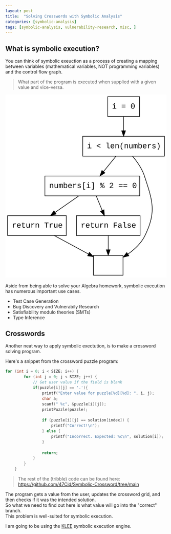 ```yaml
---
layout: post
title:  "Solving Crosswords with Symbolic Analysis"
categories: [symbolic-analysis]
tags: [symbolic-analysis, vulnerability-research, misc, ]
---
```


## What is symbolic execution?
You can think of symbolic exeuction as a process of creating a mapping between variables (mathematical variables, NOT programming variables) and the control flow graph. 
> What part of the program is executed when supplied with a given value and vice-versa.

![Control Flow Graph](/images/cfg.svg)

Aside from being able to solve your Algebra homework, symbolic execution has numerous important use cases.
* Test Case Generation 
* Bug Discovery and Vulnerabily Research
* Satisfiability modulo theories (SMTs)
* Type Inference

## Crosswords
Another neat way to apply symbolic exectution, is to make a crossword solving program.

Here's a snippet from the crossword puzzle program: 

```c
for (int i = 0; i < SIZE; i++) {
        for (int j = 0; j < SIZE; j++) {
            // Get user value if the field is blank
            if(puzzle[i][j] == '.'){
                printf("Enter value for puzzle[%d][%d]: ", i, j);
                char a; 
                scanf(" %c", &puzzle[i][j]);
                printPuzzle(puzzle);

                if (puzzle[i][j] == solution[index]) {
                    printf("Correct!\n");
                } else {
                    printf("Incorrect. Expected: %c\n", solution[i]);
                }

                return;
            }
        }
    }
```
> The rest of the (tribble) code can be found here: https://github.com/47Cid/Symbolic-Crossword/tree/main 

The program gets a value from the user, updates the crossword grid, and then checks if it was the intended solution.  
So what we need to find out here is what value will go into the "correct" branch.  
This problem is well-suited for symbolic execution.

I am going to be using the [KLEE](https://klee.github.io/docs/) symbolic execution engine.